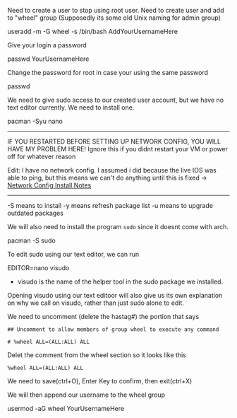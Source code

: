 Need to create a user to stop using root user.
Need to create user and add to "wheel" group (Supposedly its some old Unix naming for admin group)

useradd -m -G wheel -s /bin/bash AddYourUsernameHere

Give your login a password

passwd YourUsernameHere

Change the password for root in case your using the same password

passwd

We need to give sudo access to our created user account, but we have no text editor currently. We need to install one.

pacman -Syu nano

---
IF YOU RESTARTED BEFORE SETTING UP NETWORK CONFIG, YOU WILL HAVE MY PROBLEM HERE! Ignore this if you didnt restart your VM or power off for whatever reason

Edit: I have no network config. I assumed i did because the live IOS was able to ping, but this means we can't do anything until this is fixed → [Network Config Install Notes](/notes/Arch_Network_Config.md)

---

-S means to install
-y means refresh package list
-u means to upgrade outdated packages

We will also need to install the program `sudo` since it doesnt come with arch. 

pacman -S sudo

To edit sudo using our text editor, we can run

EDITOR=nano visudo

- visudo is the name of the helper tool in the sudo package we installed. 

Opening visudo using our text editoor will also give us its own explanation on why we call on visudo, rather than just sudo alone to edit.

We need to uncomment (delete the hastag#) the portion that says 

`## Uncomment to allow members of group wheel to execute any command`

`# %wheel ALL=(ALL:ALL) ALL`

Delet the comment from the wheel section so it looks like this

`%wheel ALL=(ALL:ALL) ALL`

We need to save(ctrl+O), Enter Key to confirm, then exit(ctrl+X)

We will then append our username to the wheel group

usermod -aG wheel YourUsernameHere

